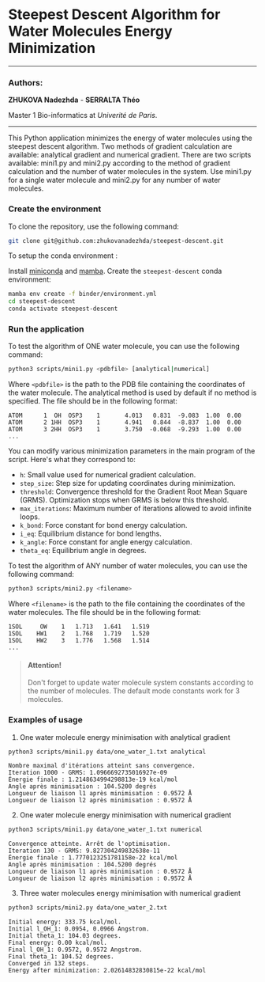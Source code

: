# Steepest Descent Algorithm for Water Molecules Energy Minimization

---
### Authors:

**ZHUKOVA Nadezhda** - **SERRALTA Théo**

Master 1 Bio-informatics at *Univerité de Paris*.

---

This Python application minimizes the energy of water molecules using the steepest descent algorithm. Two methods of gradient calculation are available: analytical gradient and numerical gradient. There are two scripts available: mini1.py and mini2.py according to the method of gradient calculation and the number of water molecules in the system. Use mini1.py for a single water molecule and mini2.py for any number of water molecules.

### Create the environment

To clone the repository, use the following command:

```bash
git clone git@github.com:zhukovanadezhda/steepest-descent.git
```

To setup the conda environment :

Install [miniconda](https://docs.conda.io/en/latest/miniconda.html) and [mamba](https://github.com/mamba-org/mamba). Create the `steepest-descent` conda environment:

```bash
mamba env create -f binder/environment.yml
cd steepest-descent
conda activate steepest-descent
```

### Run the application

To test the algorithm of ONE water molecule, you can use the following command:

```bash
python3 scripts/mini1.py <pdbfile> [analytical|numerical]
```

Where `<pdbfile>` is the path to the PDB file containing the coordinates of the water molecule. The analytical method is used by default if no method is specified. The file should be in the following format:

```
ATOM      1  OH  OSP3    1       4.013   0.831  -9.083  1.00  0.00              
ATOM      2 1HH  OSP3    1       4.941   0.844  -8.837  1.00  0.00              
ATOM      3 2HH  OSP3    1       3.750  -0.068  -9.293  1.00  0.00
...
```

You can modify various minimization parameters in the main program of the script. Here's what they correspond to:

- `h`: Small value used for numerical gradient calculation.
- `step_size`: Step size for updating coordinates during minimization.
- `threshold`: Convergence threshold for the Gradient Root Mean Square (GRMS). Optimization stops when GRMS is below this threshold.
- `max_iterations`: Maximum number of iterations allowed to avoid infinite loops.
- `k_bond`: Force constant for bond energy calculation.
- `i_eq`: Equilibrium distance for bond lengths.
- `k_angle`: Force constant for angle energy calculation.
- `theta_eq`: Equilibrium angle in degrees.


To test the algorithm of ANY number of water molecules, you can use the following command:

```bash
python3 scripts/mini2.py <filename> 
```

Where `<filename>` is the path to the file containing the coordinates of the water molecules. The file should be in the following format:

```
1SOL     OW    1   1.713   1.641   1.519
1SOL    HW1    2   1.768   1.719   1.520
1SOL    HW2    3   1.776   1.568   1.514
...
```
> #### Attention!
> Don't forget to update water molecule system constants according to the number of molecules. The default mode constants work for 3 molecules.

### Examples of usage

1. One water molecule energy minimisation with analytical gradient

```bash
python3 scripts/mini1.py data/one_water_1.txt analytical
```
```
Nombre maximal d'itérations atteint sans convergence.
Iteration 1000 - GRMS: 1.0966692735016927e-09
Énergie finale : 1.2148634994298813e-19 kcal/mol
Angle après minimisation : 104.5200 degrés
Longueur de liaison l1 après minimisation : 0.9572 Å
Longueur de liaison l2 après minimisation : 0.9572 Å
```
2. One water molecule energy minimisation with numerical gradient

```bash
python3 scripts/mini1.py data/one_water_1.txt numerical
```
```
Convergence atteinte. Arrêt de l'optimisation.
Iteration 130 - GRMS: 9.827304249832638e-11
Énergie finale : 1.7770123251781158e-22 kcal/mol
Angle après minimisation : 104.5200 degrés
Longueur de liaison l1 après minimisation : 0.9572 Å
Longueur de liaison l2 après minimisation : 0.9572 Å
```

3. Three water molecules energy minimisation with numerical gradient
```bash
python3 scripts/mini2.py data/one_water_2.txt
```
```
Initial energy: 333.75 kcal/mol.
Initial l_OH_1: 0.0954, 0.0966 Angstrom.
Initial theta_1: 104.03 degrees.
Final energy: 0.00 kcal/mol.
Final l_OH_1: 0.9572, 0.9572 Angstrom.
Final theta_1: 104.52 degrees.
Converged in 132 steps.
Energy after minimization: 2.02614832830815e-22 kcal/mol
```
